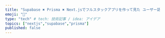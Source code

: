 ```yaml
---
title: "Supabase ✖️ Prisma ✖️ Next.jsでフルスタックアプリを作って見た ユーザー認証編"
emoji: "🐡"
type: "tech" # tech: 技術記事 / idea: アイデア
topics: ["nextjs","supabase","prisma"]
published: false
---
```

